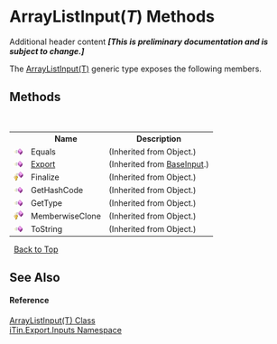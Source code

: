 # ArrayListInput(*T*) Methods
Additional header content _**\[This is preliminary documentation and is subject to change.\]**_

The <a href="b90f16b5-87e6-0046-ece4-1d3b15250924">ArrayListInput(T)</a> generic type exposes the following members.


## Methods
&nbsp;<table><tr><th></th><th>Name</th><th>Description</th></tr><tr><td>![Public method](media/pubmethod.gif "Public method")</td><td>Equals</td><td> (Inherited from Object.)</td></tr><tr><td>![Public method](media/pubmethod.gif "Public method")</td><td><a href="874bc110-b18f-64e8-e07b-62c2f9553172">Export</a></td><td> (Inherited from <a href="44e555c3-74d2-568c-ea52-6807eeb2c931">BaseInput</a>.)</td></tr><tr><td>![Protected method](media/protmethod.gif "Protected method")</td><td>Finalize</td><td> (Inherited from Object.)</td></tr><tr><td>![Public method](media/pubmethod.gif "Public method")</td><td>GetHashCode</td><td> (Inherited from Object.)</td></tr><tr><td>![Public method](media/pubmethod.gif "Public method")</td><td>GetType</td><td> (Inherited from Object.)</td></tr><tr><td>![Protected method](media/protmethod.gif "Protected method")</td><td>MemberwiseClone</td><td> (Inherited from Object.)</td></tr><tr><td>![Public method](media/pubmethod.gif "Public method")</td><td>ToString</td><td> (Inherited from Object.)</td></tr></table>&nbsp;
<a href="#arraylistinput(*t*)-methods">Back to Top</a>

## See Also


#### Reference
<a href="b90f16b5-87e6-0046-ece4-1d3b15250924">ArrayListInput(T) Class</a><br /><a href="c36d3103-5606-5c0e-da92-1e44dc961692">iTin.Export.Inputs Namespace</a><br />